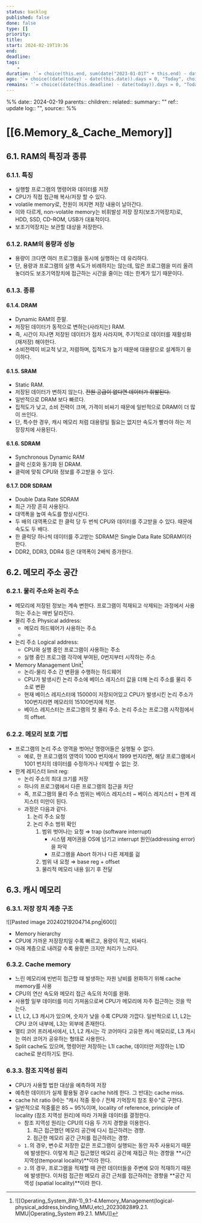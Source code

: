 ```yaml
---
status: backlog
published: false
done: false
type: []
priority: 
title: 
start: 2024-02-19T19:36
end: 
deadline: 
tags:
    -
duration: '`= choice(this.end, sum(date("2023-01-01T" + this.end) - date("2023-01-01T" + this.start)), "not finished")`'
ago: '`= choice((date(today) - date(this.date)).days = 0, "Today", choice((date(today) - date(this.date)).days >= 365, regexreplace(string(date(today) - date(this.date)), "\D\d?\d?", "") + " years ago", choice((date(today) - date(this.date)).days >= 31, regexreplace(string(date(today) - date(this.date)), "\D\d?d?", "") + " months ago", choice((date(today) - date(this.date)).days > 6, regexreplace(string(date(today) - date(this.date)), "\D\d?d?", "") + " weeks ago", choice((date(today) - date(this.date)).days > 1, regexreplace(string(date(today) - date(this.date)), "\D\d?d?", "") + " days ago", choice((date(today) - date(this.date)).days = 1, "yesterday", choice((date(today) - date(this.date)).days = -1, "by tomorrow", regexreplace(string(date(this.date) - date(today)), "\D\d?\d?", "") + " days later")))))))`'
remains: '`= choice((date(this.deadline) - date(today)).days = 0, "Today", choice((date(this.deadline) - date(today)).days >= 365, regexreplace(string(date(this.deadline) - date(today)), "\D\d?\d?", "") + " years remain", choice((date(this.deadline) - date(today)).days >= 31, regexreplace(string(date(this.deadline) - date(today)), "\D\d?d?", "") + " months remain", choice((date(this.deadline) - date(today)).days > 6, regexreplace(string(date(this.deadline) - date(today)), "\D\d?d?", "") + " weeks remain", choice((date(this.deadline) - date(today)).days > 1, regexreplace(string(date(this.deadline) - date(today)), "\D\d?d?", "") + " days remain", choice((date(this.deadline) - date(today)).days = 1, "tomorrow", regexreplace(string(date(today) - date(this.deadline)), "\D\d?\d?", "") + " past deadline"))))))`'
---
```


%%
date:: 2024-02-19
parents::
children:: 
related:: 
summary:: ""
ref:: 
update log:: "",
source:: 
%%

# [[6.Memory_&_Cache_Memory]]


## 6.1. RAM의 특징과 종류

### 6.1.1. 특징

- 실행할 프로그램의 명령어와 데이터를 저장
- CPU가 직접 접근해 복사/저장 할 수 있다.
- volatile memory로, 전원이 꺼지면 저장 내용이 날아간다.
- 이와 다르게, non-volatile memory는 비휘발성 저장 장치(보조기억장치)로, HDD, SSD, CD-ROM, USB가 대표적이다.
- 보조기억장치는 보관할 대상을 저장한다.

### 6.1.2. RAM의 용량과 성능

- 용량이 크다면 여러 프로그램을 동시에 실행하는 데 유리하다.
- 단, 용량과 프로그램의 실행 속도가 비례하지는 않는데, 많은 프로그램을 미리 올려놓더라도 보조기억장치에 접근하는 시간을 줄이는 데는 한계가 있기 때문이다.

### 6.1.3. 종류

#### 6.1.4. DRAM

- Dynamic RAM의 준말.
- 저장된 데이터가 동적으로 변하는(사라지는) RAM.
- 즉, 시간이 지나면 저장된 데이터가 점차 사라지며, 주기적으로 데이터를 재활성화 (재저장) 해야한다.
- 소비전력이 비교적 낮고, 저렴하며, 집적도가 높기 때문에 대용량으로 설계하기 용이하다.

#### 6.1.5. SRAM

- Static RAM.
- 저장된 데이터가 변하지 않는다. ~~전원 공급이 없다면 데이터가 휘발된다.~~
- 일반적으로 DRAM 보다 빠르다.
- 집적도가 낮고, 소비 전력이 크며, 가격이 비싸기 때문에 일반적으로 DRAM이 더 많이 쓰인다.
- 단, 특수한 경우, 캐시 메모리 처럼 대용량일 필요는 없지만 속도가 빨라야 하는 저장장치에 사용된다.

#### 6.1.6. SDRAM

- Synchronous Dynamic RAM
- 클럭 신호와 동기화 된 DRAM.
- 클럭에 맞춰 CPU와 정보를 주고받을 수 있다.

#### 6.1.7. DDR SDRAM

- Double Data Rate SDRAM
- 최근 가장 흔히 사용된다.
- 대역폭을 높여 속도를 향상시킨다.
- 두 배의 대역폭으로 한 클럭 당 두 번씩 CPU와 데이터를 주고받을 수 있다. 때문에 속도도 두 배다.
- 한 클럭당 하나씩 데이터를 주고받는 SDRAM은 Single Data Rate SDRAM이라 한다.
- DDR2, DDR3, DDR4 등은 대역폭이 2배씩 증가한다.

## 6.2. 메모리 주소 공간

### 6.2.1. 물리 주소와 논리 주소

- 메모리에 저장된 정보는 계속 변한다. 프로그램이 적재되고 삭제되는 과정에서 사용하는 주소는 매번 달라진다.
- 물리 주소 Physical address:
    - 메모리 하드웨어가 사용하는 주소
    - 
- 논리 주소 Logical address:
    - CPU와 실행 중인 프로그램이 사용하는 주소
    - 실행 중인 프로그램 각각에 부여된, 0번지부터 시작하는 주소
- Memory Management Unit[^os-mmu-ref]
    - 논리-물리 주소 간 변환을 수행하는 하드웨어
    - CPU가 발생시킨 논리 주소에 베이스 레지스터 값을 더해 논리 주소를 물리 주소로 변환
    - 현재 베이스 레지스터에 15000이 저장되어있고 CPU가 발생시킨 논리 주소가 100번지라면 메모리의 15100번지에 적븐.
    - 베이스 레지스터는 프로그램의 첫 물리 주소. 논리 주소는 프로그램 시작점에서의 offset.

### 6.2.2. 메모리 보호 기법

- 프로그램의 논리 주소 영역을 벗어난 명령어들은 실행될 수 없다.
    - 예로, 한 프로그램의 영역이 1000 번지에서 1999 번지라면, 해당 프로그램에서 1001 번지의 데이터를 수정하거나 삭제할 수 없는 것.
- 한계 레지스터 limit reg:
    - 논리 주소의 최대 크기를 저장
    - 하나의 프로그램에서 다른 프로그램의 접근을 차단
    - 즉, 프로그램의 물리 주소 범위는 베이스 레지스터 ~ 베이스 레지스터 + 한계 레지스터 미만이 된다.
    - 과정은 다음과 같다.
        1. 논리 주소 요청
        2. 논리 주소 범위 확인
            1. 범위 벗어나는 요청 $\Rightarrow$ trap (software interrupt)
                - 시스템 제어권을 OS에 넘기고 interrupt 원인(addressing error)을 파악
                - 프로그램을 Abort 하거나 다른 제제를 걺
            2. 범위 내 요청 $\Rightarrow$ base reg + offset
            3. 물리적 메모리 내용 읽기 후 전달

## 6.3. 캐시 메모리

### 6.3.1. 저장 장치 계층 구조

![[Pasted image 20240219204714.png|600]]

- Memory hierarchy
- CPU에 가까운 저장장치일 수록 빠르고, 용량이 작고, 비싸다.
- 아래 계층으로 내려갈 수록 용량은 크지만 처리가 느리다.

### 6.3.2. Cache memory

- 느린 메모리에 빈번히 접근할 때 발생하는 자원 낭비를 완화하기 위해 cache memory를 사용
- CPU의 연산 속도와 메모리 접근 속도의 차이를 완화.
- 사용할 일부 데이터를 미리 가져옴으로써 CPU가 메모리에 자주 접근하는 것을 막는다.
- L1, L2, L3 캐시가 있으며, 숫자가 낮을 수록 CPU와 가깝다. 일반적으로 L1, L2는 CPU 코어 내부에, L3는 외부에 존재한다.
- 멀티 코어 프러세서에서, L1, L2 캐시는 각 코어마다 고유한 캐시 메모리로, L3 캐시는 여러 코어가 공유하는 형태로 사용한다.
- Split cache도 있으며, 명령어만 저장하는 L1I cache, 데이터만 저장하는 L1D cache로 분리하기도 한다.

### 6.3.3. 참조 지역성 원리

- CPU가 사용할 법한 대상을 예측하여 저장
- 예측한 데이터가 실제 활용될 경우 cache hit레 한다. 그 반대는 cache miss.
- cache hit ratio (H)는 "캐시 적중 횟수 / 전체 기억장치 참조 횟수"로 구한다.
- 일반적으로 적중률은 85 ~ 95%이며, locality of reference, principle of locality (참조 지역성 원리)에 따라 가져올 데이터를 결정한다.
    - 참조 지역성 원리는 CPU의 다음 두 가지 경향을 이용한다. 
        1. 최근 접근했던 메모리 공간에 다시 접근하려는 경향.
        2. 점근한 메모리 공간 근처를 접근하려는 경향.
    - `1.`의 경우, 변수로 저장한 값은 프로그램이 실행되는 동안 자주 사용되기 때문에 발생한다. 이렇게 최근 접근했던 메모리 공간에 재접근 하는 경향을 **시간 지역성(temporal locality)**이라 한다.
    - `2.`의 경우, 프로그램을 적재할 때 관련 데이터들을 주변에 모아 적재하기 때문에 발생한다. 이처럼 접근한 메모리 공간 근처를 접근하려는 경향을 **공간 지역성 (spatial locality)**이라 한다.


[^os-mmu-ref]: ![[Operating_System_8W-1)_9.1-4.Memory_Management(logical-physical_address,binding,MMU,etc)_20230828#9.2.1. MMU|Operating_System #9.2.1. MMU]]